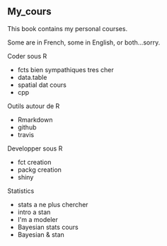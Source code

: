 ## My_cours

This book contains my personal courses.

Some are in French, some in English, or both...sorry.

Coder sous R
- fcts bien sympathiques tres cher
- data.table
- spatial dat cours
- cpp

Outils autour de R
- Rmarkdown
- github
- travis

Developper sous R
- fct creation
- packg creation
- shiny

Statistics
- stats a ne plus chercher
- intro a stan
- I'm a modeler
- Bayesian stats cours
- Bayesian & stan
